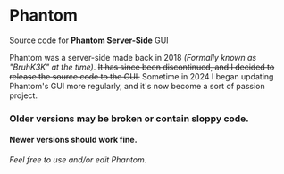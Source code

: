 # Phantom
Source code for **Phantom Server-Side** GUI


Phantom was a server-side made back in 2018 *(Formally known as "BruhK3K" at the time)*.
~~It has since been discontinued, and I decided to release the source code to the GUI.~~
Sometime in 2024 I began updating Phantom's GUI more regularly, and it's now become a sort of passion project.

### Older versions may be broken or contain sloppy code.
#### Newer versions should work fine.

*Feel free to use and/or edit Phantom.*